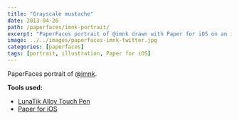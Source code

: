 ```yaml
---
title: "Grayscale mustache"
date: 2013-04-26
path: /paperfaces/imnk-portrait/
excerpt: "PaperFaces portrait of @imnk drawn with Paper for iOS on an iPad."
image: ../../images/paperfaces-imnk-twitter.jpg
categories: [paperfaces]
tags: [portrait, illustration, Paper for iOS]
---
```


PaperFaces portrait of [@imnk](https://twitter.com/imnk).

**Tools used:**

- [LunaTik Alloy Touch Pen](https://www.amazon.com/gp/product/B00821TR7G/ref=as_li_ss_tl?ie=UTF8&tag=mademist-20&linkCode=as2&camp=1789&creative=390957&creativeASIN=B00821TR7G)
- [Paper for iOS](https://paper.bywetransfer.com/)
